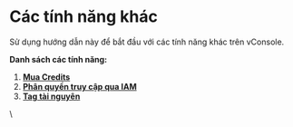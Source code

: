 # Các tính năng khác

Sử dụng hướng dẫn này để bắt đầu với các tính năng khác trên vConsole.

**Danh sách các tính năng:**

1. [**Mua Credits**](https://docs.vngcloud.vn/vng-cloud-document/vn/quan-ly-hoa-don-chi-phi-and-tai-nguyen-tren-vng-cloud/vconsole-kenh-quan-ly-chung-ve-hoa-don-va-tai-nguyen-tren-vng-cloud/trai-nghiem-vconsole/cac-tinh-nang-khac/mua-credit)
2. [**Phân quyền truy cập qua IAM**](https://docs.vngcloud.vn/vng-cloud-document/vn/quan-ly-hoa-don-chi-phi-and-tai-nguyen-tren-vng-cloud/vconsole-kenh-quan-ly-chung-ve-hoa-don-va-tai-nguyen-tren-vng-cloud/trai-nghiem-vconsole/cac-tinh-nang-khac/phan-quyen-truy-cap-thong-qua-iam)
3. [**Tag tài nguyên**](https://docs.vngcloud.vn/vng-cloud-document/vn/quan-ly-hoa-don-chi-phi-and-tai-nguyen-tren-vng-cloud/vconsole-kenh-quan-ly-chung-ve-hoa-don-va-tai-nguyen-tren-vng-cloud/trai-nghiem-vconsole/cac-tinh-nang-khac/tag-tai-nguyen)

\
